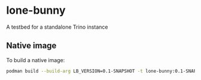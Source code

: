 # lone-bunny
A testbed for a standalone Trino instance

## Native image

To build a native image:

```bash
podman build --build-arg LB_VERSION=0.1-SNAPSHOT -t lone-bunny:0.1-SNAPSHOT .
```
